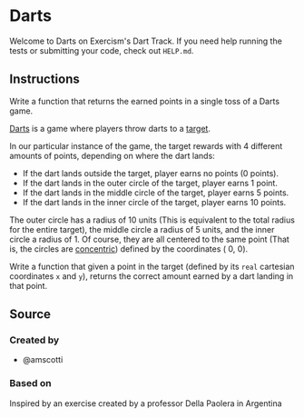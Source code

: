# Darts

Welcome to Darts on Exercism's Dart Track. If you need help running the tests or submitting your
code, check out `HELP.md`.

## Instructions

Write a function that returns the earned points in a single toss of a Darts game.

[Darts](https://en.wikipedia.org/wiki/Darts) is a game where players throw darts to
a [target](https://en.wikipedia.org/wiki/Darts#/media/File:Darts_in_a_dartboard.jpg).

In our particular instance of the game, the target rewards with 4 different amounts of points,
depending on where the dart lands:

* If the dart lands outside the target, player earns no points (0 points).
* If the dart lands in the outer circle of the target, player earns 1 point.
* If the dart lands in the middle circle of the target, player earns 5 points.
* If the dart lands in the inner circle of the target, player earns 10 points.

The outer circle has a radius of 10 units (This is equivalent to the total radius for the entire
target), the middle circle a radius of 5 units, and the inner circle a radius of 1. Of course, they
are all centered to the same point (That is, the circles
are [concentric](https://mathworld.wolfram.com/ConcentricCircles.html)) defined by the coordinates (
0, 0).

Write a function that given a point in the target (defined by its `real` cartesian coordinates `x`
and `y`), returns the correct amount earned by a dart landing in that point.

## Source

### Created by

- @amscotti

### Based on

Inspired by an exercise created by a professor Della Paolera in Argentina